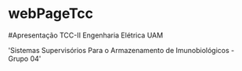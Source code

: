 # webPageTcc
#Apresentação TCC-II Engenharia Elétrica UAM

'Sistemas Supervisórios Para o Armazenamento de Imunobiológicos - Grupo 04'
